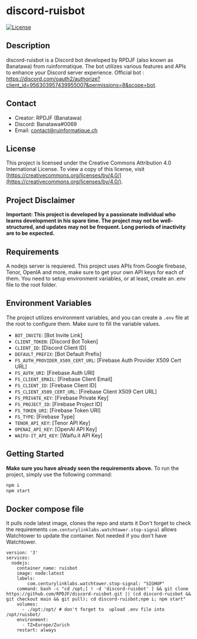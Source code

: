 
# discord-ruisbot

[![License](https://img.shields.io/badge/License-CC%20BY-lightgrey.svg)](https://creativecommons.org/licenses/by/4.0/)

## Description
discord-ruisbot is a Discord bot developed by RPDJF (also known as Banatawa) from ruinformatique. The bot utilizes various features and APIs to enhance your Discord server experience.
Official bot : https://discord.com/oauth2/authorize?client_id=956303957439955007&permissions=8&scope=bot.

## Contact
- Creator: RPDJF (Banatawa)
- Discord: Banatawa#0069
- Email: contact@ruinformatique.ch

## License
This project is licensed under the Creative Commons Attribution 4.0 International License. To view a copy of this license, visit [https://creativecommons.org/licenses/by/4.0/](https://creativecommons.org/licenses/by/4.0/).

## Project Disclaimer

**Important: This project is developed by a passionate individual who learns development in his spare time. The project may not be well-structured, and updates may not be frequent. Long periods of inactivity are to be expected.**

## Requirements
A nodejs server is requiered.
This project uses APIs from Google firebase, Tenor, OpenIA and more, make sure to get your own API keys for each of them.
You need to setup environment variables, or at least, create an .env file to the root folder.

## Environment Variables
The project utilizes environment variables, and you can create a `.env` file at the root to configure them. Make sure to fill the variable values.

- `BOT_INVITE`: [Bot Invite Link]
- `CLIENT_TOKEN`: [Discord Bot Token]
- `CLIENT_ID`: [Discord Client ID]
- `DEFAULT_PREFIX`: [Bot Default Prefix]
- `FS_AUTH_PROVIDER_X509_CERT_URL`: [Firebase Auth Provider X509 Cert URL]
- `FS_AUTH_URI`: [Firebase Auth URI]
- `FS_CLIENT_EMAIL`: [Firebase Client Email]
- `FS_CLIENT_ID`: [Firebase Client ID]
- `FS_CLIENT_X509_CERT_URL`: [Firebase Client X509 Cert URL]
- `FS_PRIVATE_KEY`: [Firebase Private Key]
- `FS_PROJECT_ID`: [Firebase Project ID]
- `FS_TOKEN_URI`: [Firebase Token URI]
- `FS_TYPE`: [Firebase Type]
- `TENOR_API_KEY`: [Tenor API Key]
- `OPENAI_API_KEY`: [OpenAI API Key]
- `WAIFU-IT_API_KEY`: [Waifu.it API Key]

## Getting Started
**Make sure you have already seen the requirements above.**
To run the project, simply use the following command:
```bash
npm i
npm start
```

## Docker compose file
It pulls node latest image, clones the repo and starts it
Don't forget to check the requirements
`com.centurylinklabs.watchtower.stop-signal` allows Watchtower to update the container. Not needed if you don't have Watchtower.
```
version: '3'
services:
  nodejs:
    container_name: ruisbot
    image: node:latest
    labels:
        com.centurylinklabs.watchtower.stop-signal: "SIGHUP"
    command: bash -c "cd /opt;[ ! -d 'discord-ruisbot' ] && git clone https://github.com/RPDJF/discord-ruisbot.git || (cd discord-ruisbot && git checkout main && git pull); cd discord-ruisbot;npm i; npm start"
    volumes:
      - ./opt:/opt/ # don't forget to  upload .env file into /opt/ruisbot/
    environment:
      - TZ=Europe/Zurich
    restart: always
```
